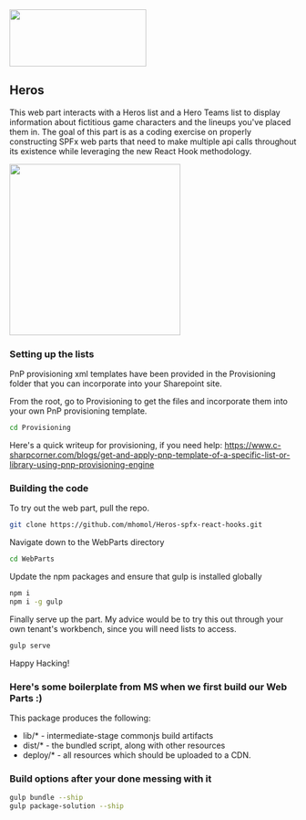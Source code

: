 <img src="https://github.com/mhomol/Heros-spfx-react-hooks/blob/master/React-Hooks-365.png?raw=true" width="240" height="100" />

## Heros

This web part interacts with a Heros list and a Hero Teams list to display information about fictitious game characters and the lineups you've placed them in. The goal of this part is as a coding exercise on properly constructing SPFx web parts that need to make multiple api calls throughout its existence while leveraging the new React Hook methodology.

<img src="https://github.com/mhomol/Heros-spfx-react-hooks/blob/master/Heroes-Full.gif?raw=true" width="300" />


### Setting up the lists

PnP provisioning xml templates have been provided in the Provisioning folder that you can incorporate into your Sharepoint site.

From the root, go to Provisioning to get the files and incorporate them into your own PnP provisioning template.

```bash
cd Provisioning
```

Here's a quick writeup for provisioning, if you need help: https://www.c-sharpcorner.com/blogs/get-and-apply-pnp-template-of-a-specific-list-or-library-using-pnp-provisioning-engine

### Building the code

To try out the web part, pull the repo.

```bash
git clone https://github.com/mhomol/Heros-spfx-react-hooks.git
```

Navigate down to the WebParts directory

```bash
cd WebParts
```

Update the npm packages and ensure that gulp is installed globally

```bash
npm i
npm i -g gulp
```

Finally serve up the part.  My advice would be to try this out through your own tenant's workbench, since you will need lists to access.

```bash
gulp serve
```

Happy Hacking!

### Here's some boilerplate from MS when we first build our Web Parts :)

This package produces the following:

- lib/\* - intermediate-stage commonjs build artifacts
- dist/\* - the bundled script, along with other resources
- deploy/\* - all resources which should be uploaded to a CDN.

### Build options after your done messing with it

```bash
gulp bundle --ship
gulp package-solution --ship
```
